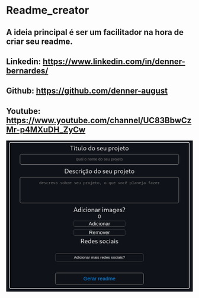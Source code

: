 # Readme_creator

## A ideia principal é ser um facilitador na hora de criar seu readme.


## Linkedin: https://www.linkedin.com/in/denner-bernardes/

## Github: https://github.com/denner-august

## Youtube: https://www.youtube.com/channel/UC83BbwCzMr-p4MXuDH_ZyCw

![Tela principal do projeto](./readme-creator/public/images/telaPrincipal.png)
